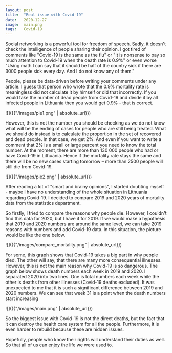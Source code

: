 ```yaml
---
layout: post
title:  "Real issue with Covid-19"
date:   2020-12-27
image:  main.png
tags:   Covid-19
---
```


Social networking is a powerful tool for freedom of speech. Sadly, it doesn't check the intelligence of people sharing their opinion. I got tired of comments like "Covid-19 is the same as the flu" or "It is nonsense to pay so much attention to Covid-19 when the death rate is 0.9%" or even worse "Using math I can say that it should be half of the country sick if there are 3000 people sick every day. And I do not know any of them."

People, please be data-driven before writing your comments under any article. I guess that person who wrote that the 0.9% mortality rate is meaningless did not calculate it by himself or did that incorrectly. If you would take the number of dead people from Covid-19 and divide it by all infected people in Lithuania then you would get 0.9% - that is correct.

![]({{"/images/pie1.png" | absolute_url}})

However, this is not the number you should be checking as we do not know what will be the ending of cases for people who are still being treated. What we should do instead is to calculate the proportion in the set of recovered and dead people. In that case, we get 2%. And even if you want to write a comment that 2% is a small or large percent you need to know the total number. At the moment, there are more than 130 000 people who had or have Covid-19 in Lithuania. Hence if the mortality rate stays the same and there will be no new cases starting tomorrow – more than 2500 people will still die from Covid-19.

![]({{"/images/pie2.png" | absolute_url}})

After reading a lot of "smart and brainy opinions", I started doubting myself - maybe I have no understanding of the whole situation in Lithuania regarding Covid-19. I decided to compare 2019 and 2020 years of mortality data from the statistics department.

So firstly, I tried to compare the reasons why people die. However, I couldn't find this data for 2020, but I have it for 2019. If we would make a hypothesis that 2019 and 2020 numbers are around the same level, we can take 2019 reasons with numbers and add Covid-19 data. In this situation, the picture would be like the one below.

![]({{"/images/compare_mortality.png" | absolute_url}})

For some, this graph shows that Covid-19 takes a big part in why people died. The other will say, that there are many more consequential illnesses. However, this is not the main reason why Covid-19 is so dangerous. The graph below shows death numbers each week in 2019 and 2020. I separated 2020 into two lines. One is total numbers each week while the other is deaths from other illnesses (Covid-19 deaths excluded). It was unexpected to me that it is such a significant difference between 2019 and 2020 numbers. We can see that week 31 is a point when the death numbers start increasing 

![]({{"/images/main.png" | absolute_url}})

So the biggest issue with Covid-19 is not the direct deaths, but the fact that it can destroy the health care system for all the people. Furthermore, it is even harder to rebuild because these are hidden issues. 

Hopefully, people who know their rights will understand their duties as well. So that all of us can enjoy the life we were used to.
